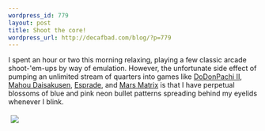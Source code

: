 ```yaml
--- 
wordpress_id: 779
layout: post
title: Shoot the core!
wordpress_url: http://decafbad.com/blog/?p=779
---
```

I spent an hour or two this morning relaxing, playing a few classic arcade shoot-'em-ups by way of emulation.  However, the unfortunate side effect of pumping an unlimited stream of quarters into games like [DoDonPachi II][ddp], [Mahou Daisakusen][md], [Esprade][esp], and [Mars Matrix][mm] is that I have perpetual blossoms of blue and pink neon bullet patterns spreading behind my eyelids whenever I blink.

<a href="http://www.classicgaming.com/shmups/reviews/dodonpachi/level5.htm"><img src="http://www.classicgaming.com/shmups/reviews/dodonpachi/images/ddon_16.gif" style="margin: 5px; float: left; border: none" /></a>

[ddp]: http://www.classicgaming.com/shmups/reviews/ddp2/index.html
[md]: http://www.classicgaming.com/shmups/reviews/mahou/index.html
[esp]: http://www.cave.co.jp/gameonline/esprade/
[mm]: http://dreamcast.ign.com/objects/015/015621.html
